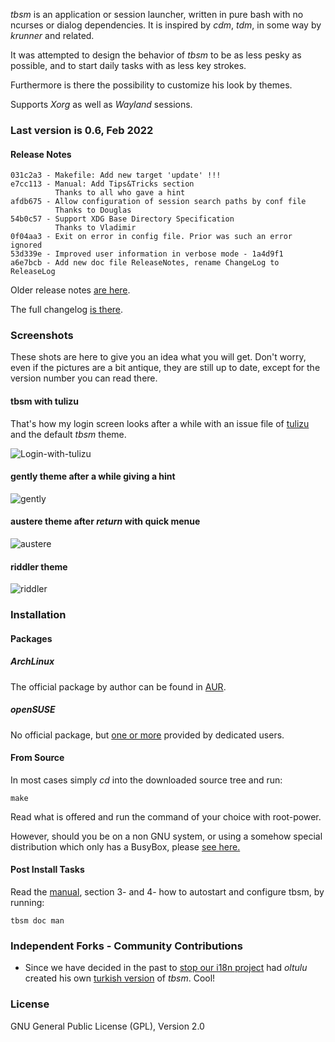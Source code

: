_tbsm_ is an application or session launcher, written in pure bash with no
ncurses or dialog dependencies. It is inspired by _cdm_, _tdm_, in some way by
_krunner_ and related.

It was attempted to design the behavior of _tbsm_ to be as less pesky as
possible, and to start daily tasks with as less key strokes.

Furthermore is there the possibility to customize his look by themes.

Supports _Xorg_ as well as _Wayland_ sessions.

### Last version is 0.6, Feb 2022

#### Release Notes

    031c2a3 - Makefile: Add new target 'update' !!!
    e7cc113 - Manual: Add Tips&Tricks section
              Thanks to all who gave a hint
    afdb675 - Allow configuration of session search paths by conf file
              Thanks to Douglas
    54b0c57 - Support XDG Base Directory Specification
              Thanks to Vladimir
    0f04aa3 - Exit on error in config file. Prior was such an error ignored
    53d339e - Improved user information in verbose mode - 1a4d9f1
    a6e7bcb - Add new doc file ReleaseNotes, rename ChangeLog to ReleaseLog

Older release notes [are here](https://raw.githubusercontent.com/loh-tar/tbsm/master/doc/81_ReleaseLog.txt).

The full changelog [is there](https://github.com/loh-tar/tbsm/commits/master).

### Screenshots

These shots are here to give you an idea what you will get. Don't worry, even if
the pictures are a bit antique, they are still up to date, except for the version
number you can read there.

#### tbsm with tulizu

That's how my login screen looks after a while with an issue file of
[tulizu](https://loh-tar.github.io/tulizu/) and the default _tbsm_ theme.

![Login-with-tulizu](login-standard-theme-and-tulizu.png)

#### gently theme after a while giving a hint

![gently](gently-hint.png)

#### austere theme after _return_ with quick menue

![austere](austere-quick.png)

#### riddler theme

![riddler](riddler.png)

### Installation

#### Packages

##### ArchLinux

The official package by author can be found in [AUR](https://aur.archlinux.org/packages/tbsm/).

##### openSUSE

No official package, but [one or more](https://software.opensuse.org/package/tbsm?search_term=tbsm)
provided by dedicated users.

#### From Source

In most cases simply _cd_ into the downloaded source tree and run:

    make

Read what is offered and run the command of your choice with root-power.

However, should you be on a non GNU system, or using a somehow special
distribution which only has a BusyBox, please [see here.](https://github.com/loh-tar/tbsm/issues/9)

#### Post Install Tasks

Read the [manual](https://github.com/loh-tar/tbsm/blob/master/doc/01_Manual.txt),
section 3- and 4- how to autostart and configure tbsm, by running:

    tbsm doc man

### Independent Forks - Community Contributions

  - Since we have decided in the past to [stop our i18n project](https://github.com/loh-tar/tbsm/issues/11)
 had _oltulu_ created his own [turkish version](https://github.com/oltulu/tbsm) of _tbsm_. Cool!

### License

GNU General Public License (GPL), Version 2.0
